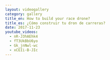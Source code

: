 ```yaml
---
layout: videogallery
category: gallery
title_en: How to build your race drone?
title_es: ¿Cómo construir tu dron de carreras?
date: 2017-11-23
youtube_videos:
  - nR-J3hAEhk4
  - fT3UkBbU6yo
  - Gk_jnNwl-wc
  - xCEIi-B-JIc
---
```

